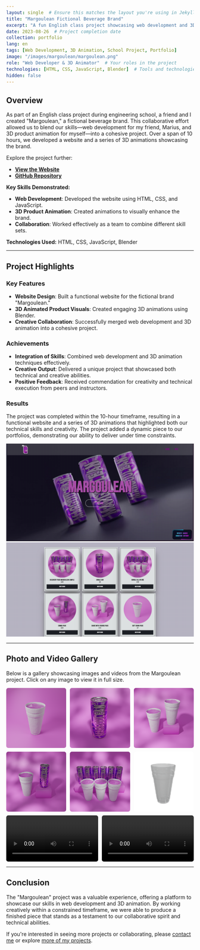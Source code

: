 ```yaml
---
layout: single  # Ensure this matches the layout you're using in Jekyll
title: "Margoulean Fictional Beverage Brand"
excerpt: "A fun English class project showcasing web development and 3D product animation skills."
date: 2023-08-26  # Project completion date
collection: portfolio
lang: en
tags: [Web Development, 3D Animation, School Project, Portfolio]
image: "/images/margoulean/margoulean.png"
role: "Web Developer & 3D Animator"  # Your roles in the project
technologies: [HTML, CSS, JavaScript, Blender]  # Tools and technologies used
hidden: false
---
```


## Overview

As part of an English class project during engineering school, a friend and I created "Margoulean," a fictional beverage brand. This collaborative effort allowed us to blend our skills—web development for my friend, Marius, and 3D product animation for myself—into a cohesive project. Over a span of 10 hours, we developed a website and a series of 3D animations showcasing the brand.

Explore the project further:

- **[View the Website](https://mariusld.github.io/Margoulean/index.html)**
- **[GitHub Repository](https://github.com/MariusLD/Margoulean)**

**Key Skills Demonstrated:**

- **Web Development**: Developed the website using HTML, CSS, and JavaScript.
- **3D Product Animation**: Created animations to visually enhance the brand.
- **Collaboration**: Worked effectively as a team to combine different skill sets.

**Technologies Used:** HTML, CSS, JavaScript, Blender

---

## Project Highlights

### Key Features

- **Website Design**: Built a functional website for the fictional brand "Margoulean."
- **3D Animated Product Visuals**: Created engaging 3D animations using Blender.
- **Creative Collaboration**: Successfully merged web development and 3D animation into a cohesive project.

### Achievements

- **Integration of Skills**: Combined web development and 3D animation techniques effectively.
- **Creative Output**: Delivered a unique project that showcased both technical and creative abilities.
- **Positive Feedback**: Received commendation for creativity and technical execution from peers and instructors.

### Results

The project was completed within the 10-hour timeframe, resulting in a functional website and a series of 3D animations that highlighted both our technical skills and creativity. The project added a dynamic piece to our portfolios, demonstrating our ability to deliver under time constraints.

![Margoulean Image 1](/images/margoulean/margoulean.png)  
![Margoulean Image 2](/images/margoulean/margoulean7.png)

---

## Photo and Video Gallery

Below is a gallery showcasing images and videos from the Margoulean project. Click on any image to view it in full size.

<div class="gallery">
  <!-- Image Items -->
  <a href="/images/margoulean/margoulean1.png">
    <img src="/images/margoulean/margoulean1.png" alt="Margoulean Image 1" style="width:100%">
  </a>
  <a href="/images/margoulean/margoulean2.png">
    <img src="/images/margoulean/margoulean2.png" alt="Margoulean Image 2" style="width:100%">
  </a>
  <a href="/images/margoulean/margoulean3.png">
    <img src="/images/margoulean/margoulean3.png" alt="Margoulean Image 3" style="width:100%">
  </a>
  <a href="/images/margoulean/margoulean4.png">
    <img src="/images/margoulean/margoulean4.png" alt="Margoulean Image 4" style="width:100%">
  </a>
  <a href="/images/margoulean/margoulean5.png">
    <img src="/images/margoulean/margoulean5.png" alt="Margoulean Image 5" style="width:100%">
  </a>
  <a href="/images/margoulean/margoulean6.png">
    <img src="/images/margoulean/margoulean6.png" alt="Margoulean Image 6" style="width:100%">
  </a>
  
  <!-- Video Items -->
  <div class="video-item">
    <video controls style="width: 100%;">
      <source src="/videos/margoulean/animation1.mp4" type="video/mp4">
      Your browser does not support the video tag.
    </video>
  </div>
  <div class="video-item">
    <video controls style="width: 100%;">
      <source src="/videos/margoulean/animation2.mp4" type="video/mp4">
      Your browser does not support the video tag.
    </video>
  </div>
</div>

<style>
.gallery {
  display: flex;
  flex-wrap: wrap;
  gap: 10px;
}

.gallery a, .gallery .video-item {
  flex: 1 1 calc(33% - 10px);
  box-sizing: border-box;
  display: block;
  overflow: hidden;
  border-radius: 5px;
  transition: transform 0.3s ease;
}

.gallery a:hover, .gallery .video-item:hover {
  transform: scale(1.05);
}

.gallery img, .gallery video {
  width: 100%;
  height: auto;
  display: block;
  border-radius: 5px;
}
</style>

---

## Conclusion

The "Margoulean" project was a valuable experience, offering a platform to showcase our skills in web development and 3D animation. By working creatively within a constrained timeframe, we were able to produce a finished piece that stands as a testament to our collaborative spirit and technical abilities.

If you're interested in seeing more projects or collaborating, please [contact me](/contact) or explore [more of my projects](/portfolio/).

